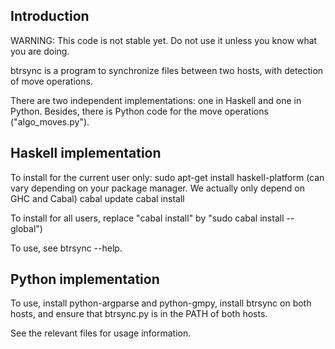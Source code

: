 ## Introduction

WARNING: This code is not stable yet. Do not use it unless you know what you are
doing.

btrsync is a program to synchronize files between two hosts, with detection of
move operations.

There are two independent implementations: one in Haskell and one in Python.
Besides, there is Python code for the move operations ("algo\_moves.py").

## Haskell implementation

To install for the current user only:
sudo apt-get install haskell-platform (can vary depending on your package
    manager. We actually only depend on GHC and Cabal)
cabal update
cabal install

To install for all users, replace "cabal install" by "sudo cabal install
--global")

To use, see btrsync --help.

## Python implementation

To use, install python-argparse and python-gmpy, install btrsync on both hosts,
and ensure that btrsync.py is in the PATH of both hosts.

See the relevant files for usage information.

